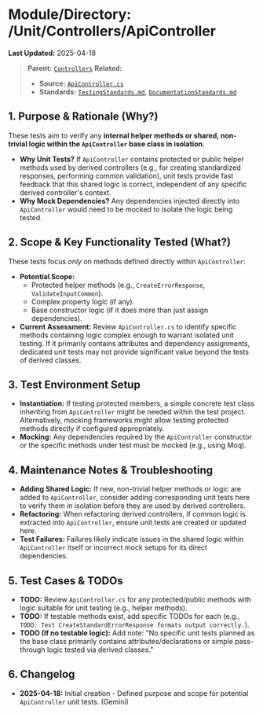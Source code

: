 # Module/Directory: /Unit/Controllers/ApiController

**Last Updated:** 2025-04-18

> **Parent:** [`Controllers`](../README.md)
> **Related:**
> * **Source:** [`ApiController.cs`](../../../../Zarichney.Server/Controllers/ApiController.cs)
> * **Standards:** [`TestingStandards.md`](../../../../Docs/Standards/TestingStandards.md), [`DocumentationStandards.md`](../../../../Docs/Development/DocumentationStandards.md)

## 1. Purpose & Rationale (Why?)

These tests aim to verify any **internal helper methods or shared, non-trivial logic within the `ApiController` base class in isolation**.

* **Why Unit Tests?** If `ApiController` contains protected or public helper methods used by derived controllers (e.g., for creating standardized responses, performing common validation), unit tests provide fast feedback that this shared logic is correct, independent of any specific derived controller's context.
* **Why Mock Dependencies?** Any dependencies injected directly into `ApiController` would need to be mocked to isolate the logic being tested.

## 2. Scope & Key Functionality Tested (What?)

These tests focus *only* on methods defined directly within `ApiController`:

* **Potential Scope:**
    * Protected helper methods (e.g., `CreateErrorResponse`, `ValidateInputCommon`).
    * Complex property logic (if any).
    * Base constructor logic (if it does more than just assign dependencies).
* **Current Assessment:** Review `ApiController.cs` to identify specific methods containing logic complex enough to warrant isolated unit testing. If it primarily contains attributes and dependency assignments, dedicated unit tests may not provide significant value beyond the tests of derived classes.

## 3. Test Environment Setup

* **Instantiation:** If testing protected members, a simple concrete test class inheriting from `ApiController` might be needed within the test project. Alternatively, mocking frameworks might allow testing protected methods directly if configured appropriately.
* **Mocking:** Any dependencies required by the `ApiController` constructor or the specific methods under test must be mocked (e.g., using Moq).

## 4. Maintenance Notes & Troubleshooting

* **Adding Shared Logic:** If new, non-trivial helper methods or logic are added to `ApiController`, consider adding corresponding unit tests here to verify them in isolation before they are used by derived controllers.
* **Refactoring:** When refactoring derived controllers, if common logic is extracted into `ApiController`, ensure unit tests are created or updated here.
* **Test Failures:** Failures likely indicate issues in the shared logic within `ApiController` itself or incorrect mock setups for its direct dependencies.

## 5. Test Cases & TODOs

* **TODO:** Review `ApiController.cs` for any protected/public methods with logic suitable for unit testing (e.g., helper methods).
* **TODO:** If testable methods exist, add specific TODOs for each (e.g., `TODO: Test CreateStandardErrorResponse formats output correctly.`).
* **TODO (If no testable logic):** Add note: "No specific unit tests planned as the base class primarily contains attributes/declarations or simple pass-through logic tested via derived classes."

## 6. Changelog

* **2025-04-18:** Initial creation - Defined purpose and scope for potential `ApiController` unit tests. (Gemini)

